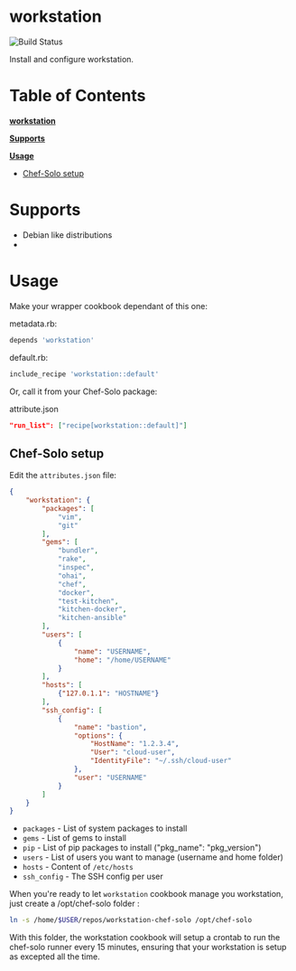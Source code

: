# workstation

![Build Status](https://travis-ci.org/julienlevasseur/chef-workstation.svg?branch=master)

Install and configure workstation.

# Table of Contents

**[workstation](#workstation)**

**[Supports](#supports)**

**[Usage](#usage)**

* [Chef-Solo setup](#chef-solo-setup)

# Supports

- Debian like distributions
- 

# Usage

Make your wrapper cookbook dependant of this one:

metadata.rb:
```ruby
depends 'workstation'
```


default.rb:
```ruby
include_recipe 'workstation::default'
```

Or, call it from your Chef-Solo package:

attribute.json
```json
"run_list": ["recipe[workstation::default]"]
```

## Chef-Solo setup

Edit the `attributes.json` file:
```json
{
	"workstation": {
        "packages": [
            "vim",
            "git"
        ],
        "gems": [
            "bundler",
            "rake",
            "inspec",
            "ohai",
            "chef",
            "docker",
            "test-kitchen",
            "kitchen-docker",
            "kitchen-ansible"
        ],
		"users": [
			{
				"name": "USERNAME",
				"home": "/home/USERNAME"
			}
		],
		"hosts": [
			{"127.0.1.1": "HOSTNAME"}
		],
        "ssh_config": [
            {
                "name": "bastion",
                "options": {
                    "HostName": "1.2.3.4",
                    "User": "cloud-user",
                    "IdentityFile": "~/.ssh/cloud-user"
                },
                "user": "USERNAME"
            }
        ]
	}
}
```

- `packages` - List of system packages to install
- `gems` - List of gems to install
- `pip` - List of pip packages to install ("pkg_name": "pkg_version")
- `users` - List of users you want to manage (username and home folder)
- `hosts` - Content of `/etc/hosts`
- `ssh_config` - The SSH config per user

When you're ready to let `workstation` cookbook manage you workstation, just create a /opt/chef-solo folder :

```bash
ln -s /home/$USER/repos/workstation-chef-solo /opt/chef-solo
```

With this folder, the workstation cookbook will setup a crontab to run the chef-solo runner every 15 minutes, ensuring that your workstation is setup as excepted all the time.
